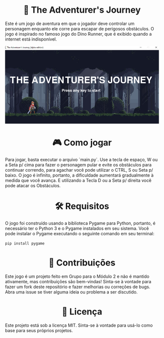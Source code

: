 <center>

# 🏃 The Adventurer's Journey

</center>

Este é um jogo de aventura em que o jogador deve controlar um personagem enquanto ele corre para escapar de perigosos obstáculos. O jogo é inspirado no famoso jogo do Dino Runner, que é exibido quando a internet está indisponível.

![Imagem do Jogo](imageReadMe/firstimage.png)

<center>

# 🎮 Como jogar

</center>
Para jogar, basta executar o arquivo `main.py`. Use a tecla de espaço, W ou a Seta p/ cima para fazer o personagem pular e evite os obstáculos para continuar correndo, para agachar você pode utilizar o CTRL, S ou Seta p/ baixo. O jogo é infinito, portanto, a dificuldade aumentará gradualmente à medida que você avança. E utilizando a Tecla D ou a Seta p/ direita você pode atacar os Obstáculos.

<center>

# 🛠️ Requisitos

</center>

O jogo foi construído usando a biblioteca Pygame para Python, portanto, é necessário ter o Python 3 e o Pygame instalados em seu sistema. Você pode instalar o Pygame executando o seguinte comando em seu terminal:

`pip install pygame`

<center>

# 🤝 Contribuições

</center>

Este jogo é um projeto feito em Grupo para o Módulo 2 e não é mantido ativamente, mas contribuições são bem-vindas! Sinta-se à vontade para fazer um fork deste repositório e fazer melhorias ou correções de bugs. Abra uma issue se tiver alguma ideia ou problema a ser discutido.

<center>

# 📜 Licença

</center>

Este projeto está sob a licença MIT. Sinta-se à vontade para usá-lo como base para seus próprios projetos.